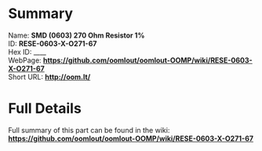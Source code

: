 
Summary
=================
  
Name: __SMD (0603) 270 Ohm Resistor 1%__    
ID: __RESE-0603-X-O271-67__   
Hex ID: ____   
WebPage: __https://github.com/oomlout/oomlout-OOMP/wiki/RESE-0603-X-O271-67__   
Short URL: __http://oom.lt/__   

Full Details
==========================
Full summary of this part can be found in the wiki:   
__https://github.com/oomlout/oomlout-OOMP/wiki/RESE-0603-X-O271-67__    

